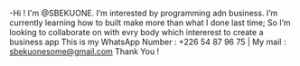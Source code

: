 -Hi ! I'm @SBEKUONE. I’m interested by programming adn business.
I’m currently learning how to built make more than what I done last time; 
So I’m looking to collaborate on with evry body which intererest to create a business app
This is my WhatsApp Number : +226 54 87 96 75 | My mail : sbekuonesome@gmail.com
Thank You !

<!---
SBEKUONE/SBEKUONE is a ✨ special ✨ repository because its `README.md` (this file) appears on your GitHub profile.
You can click the Preview link to take a look at your changes.
--->
